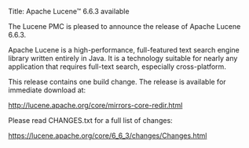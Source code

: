 Title: Apache Lucene™ 6.6.3 available

The Lucene PMC is pleased to announce the release of Apache Lucene 6.6.3.

Apache Lucene is a high-performance, full-featured text search engine library written entirely in Java. It is a technology suitable for nearly any application that requires full-text search, especially cross-platform.

This release contains one build change. The release is available for immediate download at:

  <http://lucene.apache.org/core/mirrors-core-redir.html>

Please read CHANGES.txt for a full list of changes:

  <https://lucene.apache.org/core/6_6_3/changes/Changes.html>

